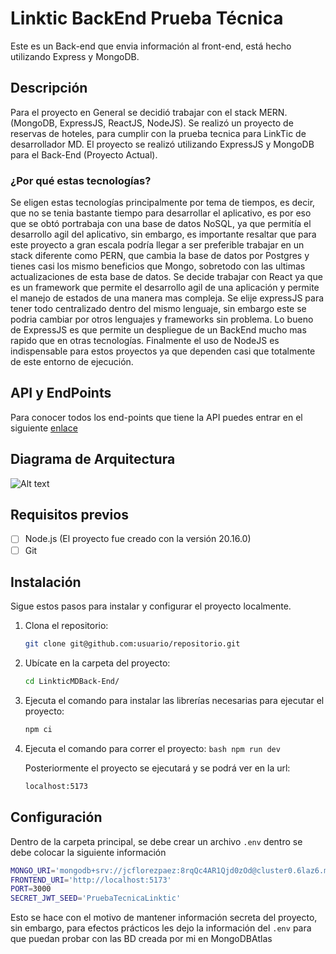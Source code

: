 # Linktic BackEnd Prueba Técnica

Este es un Back-end que envia información al front-end, está hecho utilizando Express y MongoDB.

## Descripción

Para el proyecto en General se decidió trabajar con el stack MERN. (MongoDB, ExpressJS, ReactJS, NodeJS).
Se realizó un proyecto de reservas de hoteles, para cumplir con la prueba tecnica para LinkTic de desarrollador MD.
El proyecto se realizó utilizando ExpressJS y MongoDB para el Back-End (Proyecto Actual).

### ¿Por qué estas tecnologías?

Se eligen estas tecnologías principalmente por tema de tiempos, es decir, que no se tenia bastante tiempo para desarrollar el aplicativo, es por eso que se obtó portrabaja con una base de datos NoSQL, ya que permitía el desarrollo agil del aplicativo, sin embargo, es importante resaltar que para este proyecto a gran escala podría llegar a ser preferible trabajar en un stack diferente como PERN, que cambia la base de datos por Postgres y tienes casi los mismo beneficios que Mongo, sobretodo con las ultimas actualizaciones de esta base de datos. Se decide trabajar con React ya que es un framework que permite el desarrollo agil de una aplicación y permite el manejo de estados de una manera mas compleja. Se elije expressJS para tener todo centralizado dentro del mismo lenguaje, sin embargo este se podria cambiar por otros lenguajes y frameworks sin problema. Lo bueno de ExpressJS es que permite un despliegue de un BackEnd mucho mas rapido que en otras tecnologías. Finalmente el uso de NodeJS es indispensable para estos proyectos ya que dependen casi que totalmente de este entorno de ejecución.

## API y EndPoints

Para conocer todos los end-points que tiene la API puedes entrar en el siguiente [enlace](https://documenter.getpostman.com/view/38032460/2sAXqta1Sx)

## Diagrama de Arquitectura

![Alt text](DiagramaDespliegue.png)

## Requisitos previos

- [ ] Node.js (El proyecto fue creado con la versión 20.16.0)
- [ ] Git

## Instalación

Sigue estos pasos para instalar y configurar el proyecto localmente.

1. Clona el repositorio:

   ```bash
   git clone git@github.com:usuario/repositorio.git
   
2. Ubícate en la carpeta del proyecto:
   ```bash
   cd LinkticMDBack-End/
   
3. Ejecuta el comando para instalar las librerías necesarias para ejecutar el proyecto:
   ```bash
   npm ci
4. Ejecuta el comando para correr el proyecto:
   ``bash
   npm run dev ``

   Posteriormente el proyecto se ejecutará y se podrá ver en la url:
   ```bash
   localhost:5173

## Configuración
Dentro de la carpeta principal, se debe crear un archivo `.env` dentro se debe colocar la siguiente información
```bash
MONGO_URI='mongodb+srv://jcflorezpaez:8rqQc4AR1Qjd0zOd@cluster0.6laz6.mongodb.net/PruebaTecnica?retryWrites=true&w=majority&appName=Cluster0'
FRONTEND_URI='http://localhost:5173'
PORT=3000
SECRET_JWT_SEED='PruebaTecnicaLinktic'
```
Esto se hace con el motivo de mantener información secreta del proyecto, sin embargo, para efectos prácticos les dejo la información del `.env` para que puedan probar con las BD creada por mi en MongoDBAtlas
